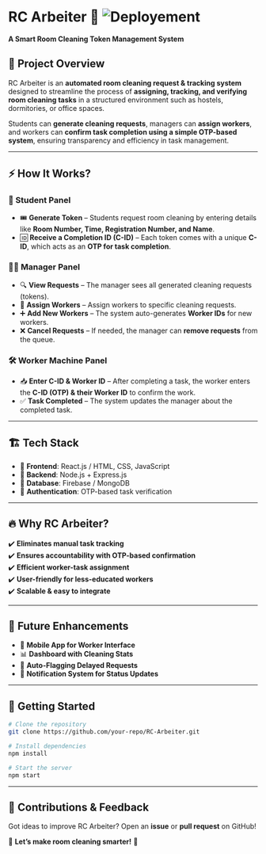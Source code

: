 # RC Arbeiter 🚀  ![Deployement](https://rc-arbeiter.vercel.app/)
**A Smart Room Cleaning Token Management System**  

## 📌 Project Overview  
RC Arbeiter is an **automated room cleaning request & tracking system** designed to streamline the process of **assigning, tracking, and verifying room cleaning tasks** in a structured environment such as hostels, dormitories, or office spaces.  

Students can **generate cleaning requests**, managers can **assign workers**, and workers can **confirm task completion using a simple OTP-based system**, ensuring transparency and efficiency in task management.  

---  

## ⚡ How It Works?  

### 🏫 Student Panel  
- 🎟️ **Generate Token** – Students request room cleaning by entering details like **Room Number, Time, Registration Number, and Name**.  
- 🆔 **Receive a Completion ID (C-ID)** – Each token comes with a unique **C-ID**, which acts as an **OTP for task completion**.  

### 👨‍💼 Manager Panel  
- 🔍 **View Requests** – The manager sees all generated cleaning requests (tokens).  
- 👷 **Assign Workers** – Assign workers to specific cleaning requests.  
- ➕ **Add New Workers** – The system auto-generates **Worker IDs** for new workers.  
- ❌ **Cancel Requests** – If needed, the manager can **remove requests** from the queue.  

### 🛠️ Worker Machine Panel  
- 📥 **Enter C-ID & Worker ID** – After completing a task, the worker enters the **C-ID (OTP) & their Worker ID** to confirm the work.  
- ✅ **Task Completed** – The system updates the manager about the completed task.  

---  

## 🏗️ Tech Stack  
- 🔹 **Frontend**: React.js / HTML, CSS, JavaScript  
- 🔹 **Backend**: Node.js + Express.js  
- 🔹 **Database**: Firebase / MongoDB  
- 🔹 **Authentication**: OTP-based task verification  

---  

## 🔥 Why RC Arbeiter?  
✔️ **Eliminates manual task tracking**  
✔️ **Ensures accountability with OTP-based confirmation**  
✔️ **Efficient worker-task assignment**  
✔️ **User-friendly for less-educated workers**  
✔️ **Scalable & easy to integrate**  

---  

## 🚀 Future Enhancements  
- 📲 **Mobile App for Worker Interface**  
- 📊 **Dashboard with Cleaning Stats**  
- 🛑 **Auto-Flagging Delayed Requests**  
- 🔔 **Notification System for Status Updates**  

---  

## 📌 Getting Started  
```bash  
# Clone the repository  
git clone https://github.com/your-repo/RC-Arbeiter.git  

# Install dependencies  
npm install  

# Start the server  
npm start  
```  

---  

## 📢 Contributions & Feedback  
Got ideas to improve RC Arbeiter? Open an **issue** or **pull request** on GitHub!  

🚀 **Let’s make room cleaning smarter!** 🚀  

